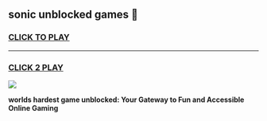 
## sonic unblocked games 👋
<h3>
<a href="https://premium.freeplayer.one?title=sonic_unblocked_games&ref=13F">CLICK TO PLAY</a></h3>
<hr>

<h3>
<a href="https://premium.freeplayer.one?title=sonic_unblocked_games&ref=13F">CLICK 2 PLAY</a>
  
</h3>

<a href="https://premium.freeplayer.one?title=sonic_unblocked_games&ref=12F/"><img src="https://clearcache.store/games.png"></a>


**worlds hardest game unblocked: Your Gateway to Fun and Accessible Online Gaming**
